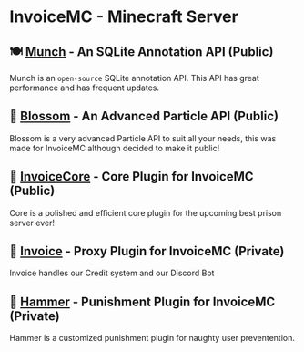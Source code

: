 # InvoiceMC - Minecraft Server

## 🍽️ [Munch](https://github.com/InvoiceMC/Munch) - An SQLite Annotation API (Public)

Munch is an `open-source` SQLite annotation API. This API has great performance and has frequent updates.

## 🌸 [Blossom](https://github.com/InvoiceMC/Blossom) - An Advanced Particle API (Public)

Blossom is a very advanced Particle API to suit all your needs, this was made for InvoiceMC although decided to make it public!

## 💯 [InvoiceCore](https://github.com/InvoiceMC/InvoiceCore) - Core Plugin for InvoiceMC (Public)

Core is a polished and efficient core plugin for the upcoming best prison server ever!

## 🧐 [Invoice](https://github.com/InvoiceMC/Invoice) - Proxy Plugin for InvoiceMC (Private)

Invoice handles our Credit system and our Discord Bot

## 🔨 [Hammer](https://github.com/InvoiceMC/Hammer) - Punishment Plugin for InvoiceMC (Private)

Hammer is a customized punishment plugin for naughty user preventention.
